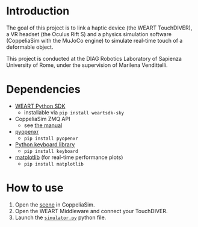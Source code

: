 # Introduction
The goal of this project is to link a haptic device (the WEART TouchDIVER), a VR headset (the Oculus Rift S) and a physics simulation software (CoppeliaSim with the MuJoCo engine) to simulate real-time touch of a deformable object.

This project is conducted at the DIAG Robotics Laboratory of Sapienza University of Rome, under the supervision of Marilena Vendittelli.

# Dependencies
- [WEART Python SDK](https://github.com/WEARTHaptics/WEART-SDK-Python)
    - installable via `pip install weartsdk-sky`
- CoppeliaSim ZMQ API
    - see [the manual](https://manual.coppeliarobotics.com/en/zmqRemoteApiOverview.htm)
- [pyopenxr](https://github.com/cmbruns/pyopenxr/)
    - `pip install pyopenxr`
- [Python keyboard library](https://pypi.org/project/keyboard/)
    - `pip install keyboard`
- [matplotlib](https://pypi.org/project/matplotlib/) (for real-time performance plots)
    - `pip install matplotlib`

# How to use
1. Open the [scene](<assets/CoppeliaSim scene.ttt>) in CoppeliaSim.
1. Open the WEART Middleware and connect your TouchDIVER.
1. Launch the [`simulator.py`](simulator.py) python file.